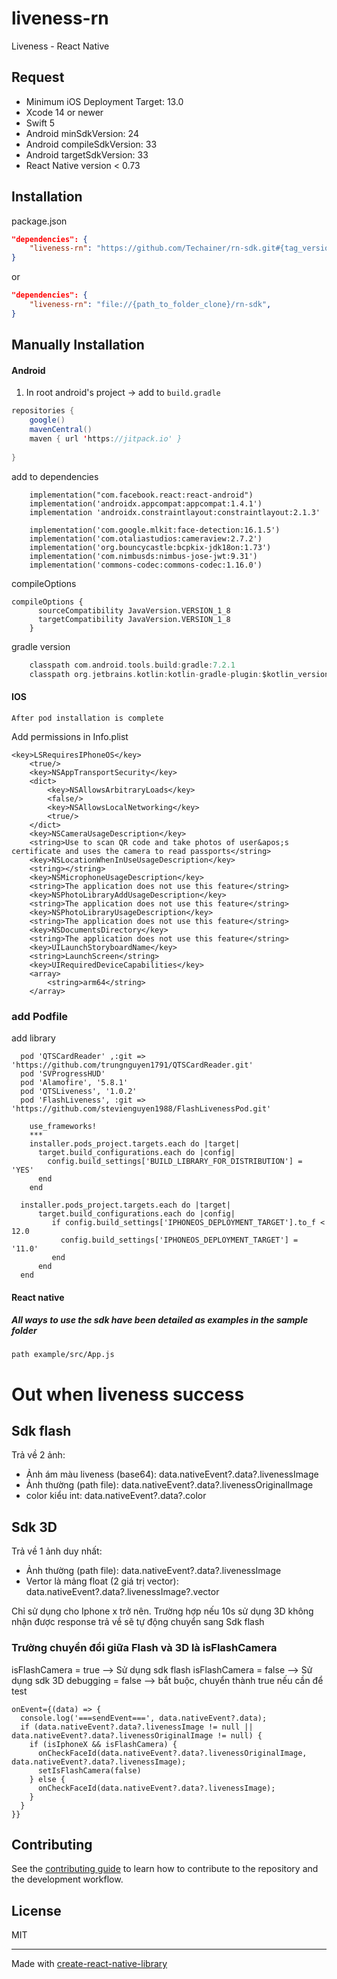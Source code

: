 # liveness-rn

Liveness - React Native

## Request
  * Minimum iOS Deployment Target: 13.0
  * Xcode 14 or newer
  * Swift 5
  * Android minSdkVersion: 24
  * Android compileSdkVersion: 33
  * Android targetSdkVersion: 33
  * React Native version < 0.73

## Installation

package.json

```json
"dependencies": {
    "liveness-rn": "https://github.com/Techainer/rn-sdk.git#{tag_version}",
}
```
or
```json
"dependencies": {
    "liveness-rn": "file://{path_to_folder_clone}/rn-sdk",
}
```

## Manually Installation

#### Android

1. In root android's project -> add to `build.gradle`

```java
repositories {
    google()
    mavenCentral()
    maven { url 'https://jitpack.io' }
    
}
```

add to dependencies

```dependencies
    implementation("com.facebook.react:react-android")
    implementation('androidx.appcompat:appcompat:1.4.1')
    implementation 'androidx.constraintlayout:constraintlayout:2.1.3'

    implementation('com.google.mlkit:face-detection:16.1.5')
    implementation('com.otaliastudios:cameraview:2.7.2')
    implementation('org.bouncycastle:bcpkix-jdk18on:1.73')
    implementation('com.nimbusds:nimbus-jose-jwt:9.31')
    implementation('commons-codec:commons-codec:1.16.0')
```

compileOptions

```compileOptions
compileOptions {
      sourceCompatibility JavaVersion.VERSION_1_8
      targetCompatibility JavaVersion.VERSION_1_8
    }
```
gradle version

```gradle version
    classpath com.android.tools.build:gradle:7.2.1
    classpath org.jetbrains.kotlin:kotlin-gradle-plugin:$kotlin_version
```

#### IOS
```
After pod installation is complete
```

Add permissions in Info.plist

``` Add permissions in Info.plist
<key>LSRequiresIPhoneOS</key>
	<true/>
	<key>NSAppTransportSecurity</key>
	<dict>
		<key>NSAllowsArbitraryLoads</key>
		<false/>
		<key>NSAllowsLocalNetworking</key>
		<true/>
	</dict>
	<key>NSCameraUsageDescription</key>
	<string>Use to scan QR code and take photos of user&apos;s certificate and uses the camera to read passports</string>
	<key>NSLocationWhenInUseUsageDescription</key>
	<string></string>
	<key>NSMicrophoneUsageDescription</key>
	<string>The application does not use this feature</string>
	<key>NSPhotoLibraryAddUsageDescription</key>
	<string>The application does not use this feature</string>
	<key>NSPhotoLibraryUsageDescription</key>
	<string>The application does not use this feature</string>
	<key>NSDocumentsDirectory</key>
	<string>The application does not use this feature</string>
	<key>UILaunchStoryboardName</key>
	<string>LaunchScreen</string>
	<key>UIRequiredDeviceCapabilities</key>
	<array>
		<string>arm64</string>
	</array>
```

### add Podfile

add library
```
  pod 'QTSCardReader' ,:git => 'https://github.com/trungnguyen1791/QTSCardReader.git'
  pod 'SVProgressHUD'
  pod 'Alamofire', '5.8.1'
  pod 'QTSLiveness', '1.0.2'
  pod 'FlashLiveness', :git => 'https://github.com/stevienguyen1988/FlashLivenessPod.git'
```

```
    use_frameworks!
    ***
    installer.pods_project.targets.each do |target|
      target.build_configurations.each do |config|
        config.build_settings['BUILD_LIBRARY_FOR_DISTRIBUTION'] = 'YES'
      end
    end
```
```
  installer.pods_project.targets.each do |target|
      target.build_configurations.each do |config|
         if config.build_settings['IPHONEOS_DEPLOYMENT_TARGET'].to_f < 12.0
           config.build_settings['IPHONEOS_DEPLOYMENT_TARGET'] = '11.0'
         end
      end
  end
```

#### React native
#####  All ways to use the sdk have been detailed as examples in the sample folder
``` File example
path example/src/App.js
```

# Out when liveness success

## Sdk flash
Trả về 2 ảnh:
 + Ảnh ám màu liveness (base64): data.nativeEvent?.data?.livenessImage
 + Ảnh thường (path file): data.nativeEvent?.data?.livenessOriginalImage
 + color kiểu int: data.nativeEvent?.data?.color

## Sdk 3D
Trả về 1 ảnh duy nhất:
  + Ảnh thường (path file): data.nativeEvent?.data?.livenessImage
  + Vertor là mảng float (2 giá trị vector): data.nativeEvent?.data?.livenessImage?.vector

Chỉ sử dụng cho Iphone x trở nên. Trường hợp nếu 10s sử dụng 3D không nhận được response trả về sẽ tự động chuyển sang Sdk flash
### Trường chuyển đổi giữa Flash và 3D là isFlashCamera
isFlashCamera = true --> Sử dụng sdk flash
isFlashCamera = false --> Sử dụng sdk 3D
debugging = false --> bắt buộc, chuyển thành true nếu cần để test

```
onEvent={(data) => {
  console.log('===sendEvent===', data.nativeEvent?.data);
  if (data.nativeEvent?.data?.livenessImage != null || data.nativeEvent?.data?.livenessOriginalImage != null) {
    if (isIphoneX && isFlashCamera) {
      onCheckFaceId(data.nativeEvent?.data?.livenessOriginalImage, data.nativeEvent?.data?.livenessImage);
      setIsFlashCamera(false)
    } else {
      onCheckFaceId(data.nativeEvent?.data?.livenessImage);
    }
  }
}}
```

## Contributing

See the [contributing guide](CONTRIBUTING.md) to learn how to contribute to the repository and the development workflow.

## License

MIT

---

Made with [create-react-native-library](https://github.com/callstack/react-native-builder-bob)
